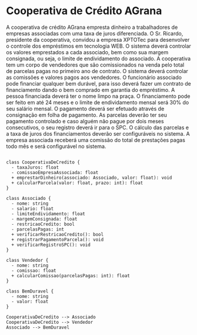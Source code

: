 # Cooperativa de Crédito AGrana

A cooperativa de crédito AGrana empresta dinheiro a trabalhadores de empresas associadas com uma
taxa de juros diferenciada. O Sr. Ricardo, presidente da cooperativa, convidou a empresa XPTOTec para
desenvolver o controle dos empréstimos em tecnologia WEB. O sistema deverá controlar os valores
emprestados a cada associado, bem como sua margem consignada, ou seja, o limite de endividamento
do associado.
A cooperativa tem um corpo de vendedores que são comissionados na venda pelo total de parcelas
pagas no primeiro ano de contrato. O sistema deverá controlar as comissões e valores pagos aos
vendedores.
O funcionário associado pode financiar qualquer bem durável, para isso deverá fazer um contrato de
financiamento dando o bem comprado em garantia do empréstimo. A pessoa financiada deverá ter o
nome limpo na praça. O financiamento pode ser feito em até 24 meses e o limite de endividamento
mensal será 30% do seu salário mensal. O pagamento deverá ser efetuado através de consignação em
folha de pagamento. As parcelas deverão ter seu pagamento controlado e caso alguém não pague por
dois meses consecutivos, o seu registro deverá ir para o SPC.
O cálculo das parcelas e a taxa de juros dos financiamentos deverão ser configuráveis no sistema. A
empresa associada receberá uma comissão do total de prestações pagas todo mês e será configurável no
sistema.
```plantuml

class CooperativaDeCredito {
  - taxaJuros: float
  - comissaoEmpresaAssociada: float
  + emprestarDinheiro(associado: Associado, valor: float): void
  + calcularParcela(valor: float, prazo: int): float
}

class Associado {
  - nome: string
  - salario: float
  - limiteEndividamento: float
  - margemConsignada: float
  - restricaoCredito: bool
  - parcelasPagas: int
  + verificarRestricaoCredito(): bool
  + registrarPagamentoParcela(): void
  + verificarRegistroSPC(): void
}

class Vendedor {
  - nome: string
  - comissao: float
  + calcularComissao(parcelasPagas: int): float
}

class BemDuravel {
  - nome: string
  - valor: float
}

CooperativaDeCredito --> Associado
CooperativaDeCredito --> Vendedor
Associado --> BemDuravel

```